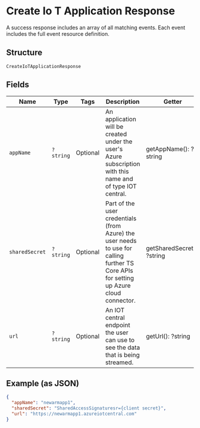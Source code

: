 
# Create Io T Application Response

A success response includes an array of all matching events. Each event includes the full event resource definition.

## Structure

`CreateIoTApplicationResponse`

## Fields

| Name | Type | Tags | Description | Getter | Setter |
|  --- | --- | --- | --- | --- | --- |
| `appName` | `?string` | Optional | An application will be created under the user's Azure subscription with this name and of type IOT central. | getAppName(): ?string | setAppName(?string appName): void |
| `sharedSecret` | `?string` | Optional | Part of the user credentials (from Azure) the user needs to use for calling further TS Core APIs for setting up Azure cloud connector. | getSharedSecret(): ?string | setSharedSecret(?string sharedSecret): void |
| `url` | `?string` | Optional | An IOT central endpoint the user can use to see the data that is being streamed. | getUrl(): ?string | setUrl(?string url): void |

## Example (as JSON)

```json
{
  "appName": "newarmapp1",
  "sharedSecret": "SharedAccessSignaturesr={client secret}",
  "url": "https://newarmapp1.azureiotcentral.com"
}
```

